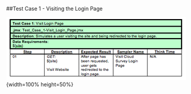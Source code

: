 ##Test Case 1 - Visiting the Login Page

![Test Case 1. \label{Test Case 1}](04_assets/testcases/tc1.png){width=100% height=50%}




